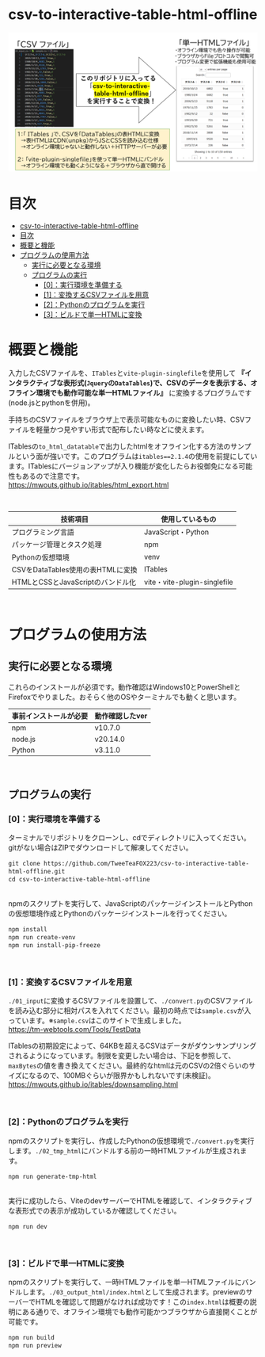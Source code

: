 # csv-to-interactive-table-html-offline
![](https://raw.githubusercontent.com/TweeTeaFOX223/csv-to-interactive-table-html-offline/main/overview.PNG)

# 目次
- [csv-to-interactive-table-html-offline](#csv-to-interactive-table-html-offline)
- [目次](#目次)
- [概要と機能](#概要と機能)
- [プログラムの使用方法](#プログラムの使用方法)
  - [実行に必要となる環境](#実行に必要となる環境)
  - [プログラムの実行](#プログラムの実行)
    - [\[0\]：実行環境を準備する](#0実行環境を準備する)
    - [\[1\]：変換するCSVファイルを用意](#1変換するcsvファイルを用意)
    - [\[2\]：Pythonのプログラムを実行](#2pythonのプログラムを実行)
    - [\[3\]：ビルドで単一HTMLに変換](#3ビルドで単一htmlに変換)

# 概要と機能

入力したCSVファイルを、`ITables`と`vite-plugin-singlefile`を使用して **『インタラクティブな表形式(`Jquery`の`DataTables`)で、CSVのデータを表示する、オフライン環境でも動作可能な単一HTMLファイル』**  に変換するプログラムです(node.jsとpythonを併用)。  

手持ちのCSVファイルをブラウザ上で表示可能なものに変換したい時、CSVファイルを軽量かつ見やすい形式で配布したい時などに使えます。 

ITablesの`to_html_datatable`で出力したhtmlをオフライン化する方法のサンプルという面が強いです。このプログラムは`itables==2.1.4`の使用を前提にしています。ITablesにバージョンアップが入り機能が変化したらお役御免になる可能性もあるので注意です。  
https://mwouts.github.io/itables/html_export.html
  
<br>  
  
| 技術項目                          | 使用しているもの             |
| --------------------------------- | ---------------------------- |
| プログラミング言語                | JavaScript・Python           |
| パッケージ管理とタスク処理        | npm                          |
| Pythonの仮想環境                  | venv                         |
| CSVをDataTables使用の表HTMLに変換 | ITables                      |
| HTMLとCSSとJavaScriptのバンドル化 | vite・vite-plugin-singlefile |
  
<br>    
  
# プログラムの使用方法 
## 実行に必要となる環境
これらのインストールが必須です。動作確認はWindows10とPowerShellとFirefoxでやりました。おそらく他のOSやターミナルでも動くと思います。
  
| 事前インストールが必要 | 動作確認したver |
| ---------------------- | --------------- |
| npm                    | v10.7.0         |
| node.js                | v20.14.0        |
| Python                 | v3.11.0         |
  
<br>  

## プログラムの実行
### [0]：実行環境を準備する

ターミナルでリポジトリをクローンし、cdでディレクトリに入ってください。gitがない場合はZIPでダウンロードして解凍してください。
```
git clone https://github.com/TweeTeaFOX223/csv-to-interactive-table-html-offline.git
cd csv-to-interactive-table-html-offline
```
  
  <br>  
npmのスクリプトを実行して、JavaScriptのパッケージインストールとPythonの仮想環境作成とPythonのパッケージインストールを行ってください。

```
npm install
npm run create-venv
npm run install-pip-freeze
```
  
<br>  
  
### [1]：変換するCSVファイルを用意
`./01_input`に変換するCSVファイルを設置して、`./convert.py`のCSVファイルを読み込む部分に相対パスを入れてください。最初の時点では`sample.csv`が入っています。※`sample.csv`はこのサイトで生成しました。  
https://tm-webtools.com/Tools/TestData    
  
ITablesの初期設定によって、64KBを超えるCSVはデータがダウンサンプリングされるようになっています。制限を変更したい場合は、下記を参照して、`maxBytes`の値を書き換えてください。最終的なhtmlは元のCSVの2倍ぐらいのサイズになるので、100MBぐらいが限界かもしれないです(未検証)。  
https://mwouts.github.io/itables/downsampling.html
  
<br>  
  
### [2]：Pythonのプログラムを実行
npmのスクリプトを実行し、作成したPythonの仮想環境で`./convert.py`を実行します。`./02_tmp_html`にバンドルする前の一時HTMLファイルが生成されます。
```
npm run generate-tmp-html
```
  
<br>  
実行に成功したら、ViteのdevサーバーでHTMLを確認して、インタラクティブな表形式での表示が成功しているか確認してください。

```
npm run dev
```
  
<br>  
  
### [3]：ビルドで単一HTMLに変換
npmのスクリプトを実行して、一時HTMLファイルを単一HTMLファイルにバンドルします。`./03_output_html/index.html`として生成されます。previewのサーバーでHTMLを確認して問題がなければ成功です！この`index.html`は概要の説明にある通りで、オフライン環境でも動作可能かつブラウザから直接開くことが可能です。

```
npm run build
npm run preview
```